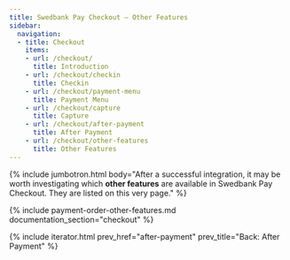 ```yaml
---
title: Swedbank Pay Checkout – Other Features
sidebar:
  navigation:
  - title: Checkout
    items:
    - url: /checkout/
      title: Introduction
    - url: /checkout/checkin
      title: Checkin
    - url: /checkout/payment-menu
      title: Payment Menu
    - url: /checkout/capture
      title: Capture
    - url: /checkout/after-payment
      title: After Payment
    - url: /checkout/other-features
      title: Other Features
---
```


{% include jumbotron.html body="After a successful integration, it may be worth
investigating which **other features** are available in Swedbank Pay Checkout.
They are listed on this very page." %}

{% include payment-order-other-features.md documentation_section="checkout" %}

{% include iterator.html prev_href="after-payment" prev_title="Back: After Payment" %}
